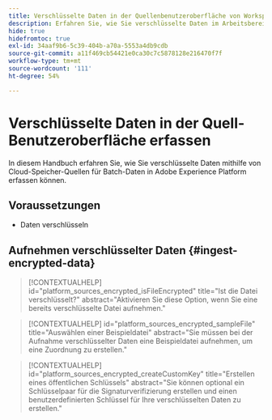 ```yaml
---
title: Verschlüsselte Daten in der Quellenbenutzeroberfläche von Workspace erfassen
description: Erfahren Sie, wie Sie verschlüsselte Daten im Arbeitsbereich der Quellenbenutzeroberfläche erfassen.
hide: true
hidefromtoc: true
exl-id: 34aaf9b6-5c39-404b-a70a-5553a4db9cdb
source-git-commit: a11f469cb54421e0ca30c7c5878128e216470f7f
workflow-type: tm+mt
source-wordcount: '111'
ht-degree: 54%

---
```


# Verschlüsselte Daten in der Quell-Benutzeroberfläche erfassen

In diesem Handbuch erfahren Sie, wie Sie verschlüsselte Daten mithilfe von Cloud-Speicher-Quellen für Batch-Daten in Adobe Experience Platform erfassen können.

## Voraussetzungen

* Daten verschlüsseln

## Aufnehmen verschlüsselter Daten {#ingest-encrypted-data}

>[!CONTEXTUALHELP]
>id="platform_sources_encrypted_isFileEncrypted"
>title="Ist die Datei verschlüsselt?"
>abstract="Aktivieren Sie diese Option, wenn Sie eine bereits verschlüsselte Datei aufnehmen."


>[!CONTEXTUALHELP]
>id="platform_sources_encrypted_sampleFile"
>title="Auswählen einer Beispieldatei"
>abstract="Sie müssen bei der Aufnahme verschlüsselter Daten eine Beispieldatei aufnehmen, um eine Zuordnung zu erstellen."

>[!CONTEXTUALHELP]
>id="platform_sources_encrypted_createCustomKey"
>title="Erstellen eines öffentlichen Schlüssels"
>abstract="Sie können optional ein Schlüsselpaar für die Signaturverifizierung erstellen und einen benutzerdefinierten Schlüssel für Ihre verschlüsselten Daten zu erstellen."
